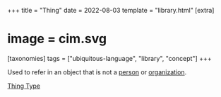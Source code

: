 +++
title = "Thing"
date = 2022-08-03
template = "library.html"
[extra]
#  image = cim.svg
[taxonomies]
   tags = ["ubiquitous-language", "library", "concept"]
+++

Used to refer in an object that is not a [person](person) or [organization](organization).

[Thing Type](thing-type)